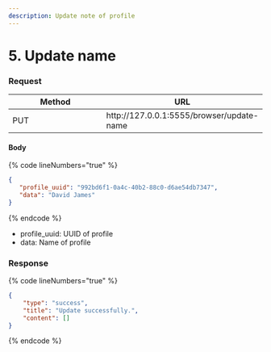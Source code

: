 ```yaml
---
description: Update note of profile
---
```


# 5. Update name

### **Request**

<table><thead><tr><th width="249">Method</th><th>URL</th></tr></thead><tbody><tr><td>PUT</td><td>http://127.0.0.1:5555/browser/update-name</td></tr></tbody></table>

#### **Body**

{% code lineNumbers="true" %}
```json
{
   "profile_uuid": "992bd6f1-0a4c-40b2-88c0-d6ae54db7347",
   "data": "David James"
}
```
{% endcode %}

* profile\_uuid: UUID of profile
* data: Name of profile

### **Response**

{% code lineNumbers="true" %}
```json
{
    "type": "success",
    "title": "Update successfully.",
    "content": []
}
```
{% endcode %}
